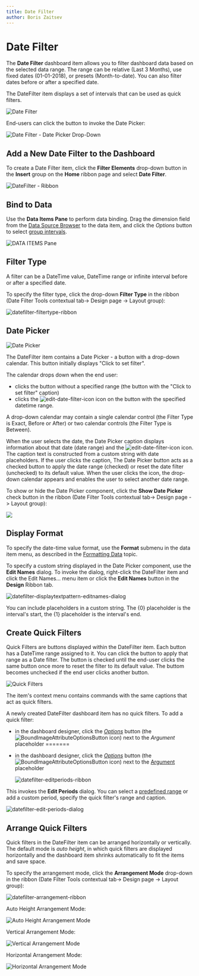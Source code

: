 ```yaml
---
title: Date Filter
author: Boris Zaitsev
---
```

# Date Filter

The **Date Filter** dashboard item allows you to filter dashboard data based on the selected data range. The range can be relative (Last 3 Months), use fixed dates (01-01-2018), or presets (Month-to-date). You can also filter dates before or after a specified date. 

The DateFilter item displays a set of intervals that can be used as quick filters. 

![Date Filter](../../../images/datefilter-autoheight.png)

End-users can click the button to invoke the Date Picker:

![Date Filter - Date Picker Drop-Down](../../../images/datefilter-dropdown-daycalendar.png)

## Add a New Date Filter to the Dashboard

To create a Date Filter item, click the **Filter Elements** drop-down button in the **Insert** group on the **Home** ribbon page and select **Date Filter**.

![DateFilter - Ribbon](../../../images/datefilter-ribbon.png)

## Bind to Data

Use the **Data Items Pane** to perform data binding. Drag the dimension field from the [Data Source Browser](../ui-elements/data-source-browser.md) to the data item, and click the _Options_ button to select [group intervals](../data-shaping/formatting-data.md).

![DATA ITEMS Pane](../../../images/datefilter-data-items-pane.png)

## Filter Type

A filter can be a DateTime value, DateTime range or infinite interval before or after a specified date.

To specify the filter type, click the drop-down **Filter Type** in the ribbon (Date Filter Tools contextual tab-> Design page -> Layout group):

![datefilter-filtertype-ribbon](../../../images/datefilter-filtertype-ribbon.png)

## Date Picker

![Date Picker](../../../images/datefilter-datepicker.png)

The DateFilter item contains a Date Picker - a button with a drop-down calendar. This button initially displays "Click to set filter".

The calendar drops down when the end user:

* clicks the button without a specified range (the button with the "Click to set filter" caption)
* clicks the ![edit-date-filter-icon](../../../images/editdatefilter.png) icon on the button with the specified datetime range.

A drop-down calendar may contain a single calendar control (the Filter Type is Exact, Before or After) or two calendar controls (the Filter Type is Between).

When the user selects the date, the Date Picker caption displays information about that date (date range) and the ![edit-date-filter-icon](../../../images/editdatefilter.png) icon. The caption text is constructed from a custom string with date placeholders. If the user clicks the caption, The Date Picker button acts as a checked button to apply the date range (checked) or reset the date filter (unchecked) to its default value. When the user clicks the icon, the drop-down calendar appears and enables the user to select another date range. 

To show or hide the Date Picker component, click the **Show Date Picker** check button in the ribbon (Date Filter Tools contextual tab-> Design page -> Layout group):

![](../../../images/datefilter-showdatepicker-ribbon.png)

## Display Format

To specify the date-time value format, use the **Format** submenu in the data item menu, as described in the [Formatting Data](../data-shaping/formatting-data.md) topic.

To specify a custom string displayed in the Date Picker component, use the **Edit Names** dialog. To invoke the dialog, right-click the DateFilter item and click the Edit Names... menu item or click the **Edit Names** button in the **Design** Ribbon tab.

![datefilter-displaytextpattern-editnames-dialog](../../../images/datefilter-displaytextpattern-editnames-dialog.png)

You can include placeholders in a custom string. The {0} placeholder is the interval's start, the {1} placeholder is the interval's end.

## Create Quick Filters

Quick Filters are buttons displayed within the DateFilter item. Each button has a DateTime range assigned to it. You can click the button to apply that range as a Date filter. The button is checked until the end-user clicks the same button once more to reset the filter to its default value. The buttom becomes unchecked if the end user clicks another button.

![Quick Filters](../../../images/datefilter-quick-filters.png)

The item's context menu contains commands with the same captions that act as quick filters.

A newly created DateFilter dashboard item has no quick filters. To add a quick filter:

* in the dashboard designer, click the _[Options](../ui-elements/data-items-pane.md)_ button (the ![BoundImageAttributeOptionsButton](../../../images/img123296.png) icon) next to the _Argument_ placeholder
=======
* in the dashboard designer, click the _[Options](../../ui-elements/data-items-pane.md)_ button (the ![BoundImageAttributeOptionsButton](../../../images/img123296.png) icon) next to the [Argument](providing-data.md) placeholder

    ![datefilter-editperiods-ribbon](../../../images/datefilter-editperiods-ribbon.png)

This invokes the **Edit Periods** dialog. You can select a [predefined range](range-filter/predefined-ranges.md) or add a custom period, specify the quick filter's range and caption.

![datefilter-edit-periods-dialog](../../../images/datefilter-edit-periods-dialog.png)

## Arrange Quick Filters

Quick filters in the DateFilter item can be arranged horizontally or vertically. The default mode is _auto height_, in which quick filters are displayed horizontally and the dashboard item shrinks automatically to fit the items and save space.

To specify the arrangement mode, click the **Arrangement Mode** drop-down in the ribbon (Date Filter Tools contextual tab-> Design page -> Layout group):

![datefilter-arrangement-ribbon](../../../images/datefilter-arrangement-ribbon.png)

Auto Height Arrangement Mode:

![Auto Height Arrangement Mode](../../../images/datefilter-autoheight.png)

Vertical Arrangement Mode:

![Vertical Arrangement Mode](../../../images/datefilter-vertical.png)


Horizontal Arrangement Mode:

![Horizontal Arrangement Mode](../../../images/datefilter-horizontal.png)
